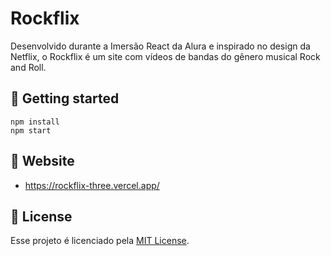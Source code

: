 # Rockflix

Desenvolvido durante a Imersão React da Alura e inspirado no design da Netflix, o Rockflix é um site com vídeos de bandas do gênero musical Rock and Roll.

## 🚀 Getting started

```
npm install
npm start
```

## :dart: Website

- https://rockflix-three.vercel.app/

## 📝 License

Esse projeto é licenciado pela [MIT License](./LICENSE).

